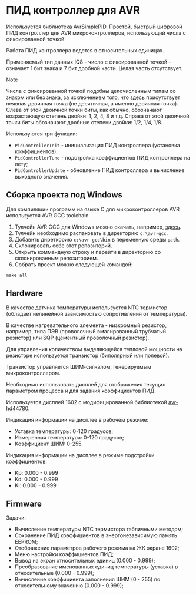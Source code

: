 # ПИД контроллер для AVR

Используется библиотека [AvrSimplePID](https://github.com/uLipe/AvrSimplePID). Простой, быстрый цифровой ПИД контроллер для AVR микроконтроллеров, использующий числа с фиксированной точкой.

Работа ПИД контроллера ведется в относительных единицах.

Применяемый тип данных IQ8 - число с фиксированной точкой - означает 1 бит знака и 7 бит дробной части. Целая часть отсутствует.

> [!NOTE]
> Числа с фиксированной точкой подобны целочисленным типам со знаком или без знака, за исключением того, что здесь присутствует неявная двоичная точка (не десятичная, а именно двоичная точка). Слева от этой двоичной точки биты, как обычно, обозначают возрастающую степень двойки: 1, 2, 4, 8 и т.д. Справа от этой двоичной точки биты обозначают дробные степени двойки: 1/2, 1/4, 1/8.

Используются три функции:

- `PidControllerInit` - инициализация ПИД контроллера (установка коэффициентов);
- `PidControllerTune` - подстройка коэффициентов ПИД контроллера на лету;
- `PidControllerUpdate` - обновление ПИД контроллера и вычисление выходного значения.

## Сборка проекта под Windows

Для компиляции программ на языке C для микроконтроллеров AVR используется AVR GCC toolchain.

1. Тулчейн AVR GCC для Windows можно скачать, например, [здесь](https://blog.zakkemble.net/avr-gcc-builds/).
2. Тулчейн необходимо распаковать в директорию `c:\avr-gcc`.
3. Добавить диреткорию `c:\avr-gcc\bin` в переменную среды `path`.
4. Склонировать себе этот репозиторий.
5. Открыть коммандную строку и перейти в директорию со склонированным репозиторием.
6. Собрать проект можно следующей командой:

```
make all
```

## Hardware

В качестве датчика температуры используется NTC термистор (обладает нелинейной зависимостью сопротивления от температуры).

В качестве нагревательного элемента - низкоомный резистор, например, типа ПЭВ (проволочный эмалированный трубчатый резистор) или SQP (цементный проволочный резистор).

Для управления количеством выделяющейся тепловой мощности на резисторе используется транзистор (биполярный или полевой).

Транзистор управляется ШИМ-сигналом, генерируемым микроконтроллером.

Необходимо использовать дисплей для отображения текущих параметром процесса и для задания коэффициентов ПИД.

Используется дисплей 1602 с модифицированной библиотекой [avr-hd44780](https://github.com/aostanin/avr-hd44780/tree/master).

Индикация информации на дисплее в рабочем режиме:

- Уставка температуры: 0-120 градусов;
- Измеренная температура: 0-120 градусов;
- Коэффициент ШИМ: 0-255.

Индикация информации на дисплее в режиме подстройки коэффициентов:

- Kp: 0.000 - 0.999
- Kd: 0.000 - 0.999
- Ki: 0.000 - 0.999

## Firmware

Задачи:

- Вычисление температуры NTC термистора табличными методом;
- Сохранение ПИД коэффициентов в энергонезависимую память EEPROM;
- Отображение параметров рабочего режима на ЖК экране 1602;
- Меню настройки коэффициентов ПИД;
- Вывод на экран относительных единиц (0.000 - 0.999);
- Преобразование именованных единиц температуры (уставка) в относительные (0.000 - 0.999);
- Вычисление коэффициента заполнения ШИМ (0 - 255) по относительному значению (0.000 - 0.999);
